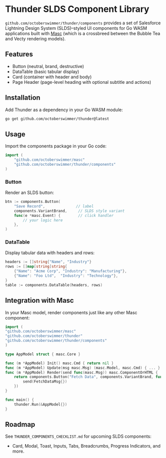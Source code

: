 # Thunder SLDS Component Library

`github.com/octoberswimmer/thunder/components` provides a set of Salesforce Lightning Design System (SLDS)–styled UI components for Go WASM applications built with [Masc](https://github.com/octoberswimmer/masc) (which is a crossbreed between the Bubble Tea and Vecty rendering models).

## Features
- Button (neutral, brand, destructive)
- DataTable (basic tabular display)
- Card (container with header and body)
- Page Header (page-level heading with optional subtitle and actions)
  
## Installation
Add Thunder as a dependency in your Go WASM module:
```sh
go get github.com/octoberswimmer/thunder@latest
```

## Usage
Import the components package in your Go code:
```go
import (
    "github.com/octoberswimmer/masc"
    "github.com/octoberswimmer/thunder/components"
)
```

### Button
Render an SLDS button:
```go
btn := components.Button(
    "Save Record",              // label
    components.VariantBrand,     // SLDS style variant
    func(e *masc.Event) {        // click handler
        // your logic here
    },
)
```

### DataTable
Display tabular data with headers and rows:
```go
headers := []string{"Name", "Industry"}
rows := []map[string]string{
    {"Name": "Acme Corp", "Industry": "Manufacturing"},
    {"Name": "Foo Ltd",  "Industry": "Technology"},
}
table := components.DataTable(headers, rows)
```

## Integration with Masc
In your Masc model, render components just like any other Masc component:

```go
import (
"github.com/octoberswimmer/masc"
"github.com/octoberswimmer/thunder"
"github.com/octoberswimmer/thunder/components"
)

type AppModel struct { masc.Core }

func (m *AppModel) Init() masc.Cmd { return nil }
func (m *AppModel) Update(msg masc.Msg) (masc.Model, masc.Cmd) { ... }
func (m *AppModel) Render(send func(masc.Msg)) masc.ComponentOrHTML {
    return components.Button("Fetch Data", components.VariantBrand, func(e *masc.Event) {
        send(FetchDataMsg{})
    })
}

func main() {
    thunder.Run(&AppModel{})
}
```

## Roadmap
See `THUNDER_COMPONENTS_CHECKLIST.md` for upcoming SLDS components:
- Card, Modal, Toast, Inputs, Tabs, Breadcrumbs, Progress Indicators, and more.
